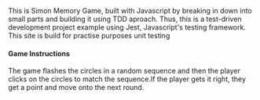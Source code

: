 <div text="center"> This is Simon Memory Game, built with Javascript by breaking in down into small parts and building it using TDD aproach. Thus, this is a test-driven development project example using Jest, Javascript's testing framework. This site is build for practise purposes unit testing</div>

<h4>Game Instructions </h4>
<p> The game flashes the  circles in a random sequence and then the player  
clicks on the circles to match the sequence.If the player gets it right, they get a point and  
move onto the next round. </p>
